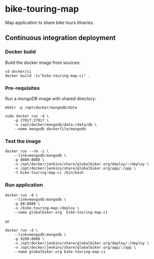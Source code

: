 bike-touring-map
================

Map application to share bike tours itinaries.

## Continuous integration deployment

### Docker build

Build the docker image from sources:  
    
    cd docker/ci
    docker build -t="bike-touring-map-ci" .
    
### Pre-requisites

Run a mongoDB image with shared directory:

    mkdir -p /opt/docker/mongodb/data

    sudo docker run -d \
        -p 27017:27017 \
        -v /opt/docker/mongodb/data:/data/db \
        --name mongodb dockerfile/mongodb
   
### Test the image

    docker run --rm -i \
        --link=mongodb:mongodb \
        -p 8080:8080 \
        -v /opt/docker/jenkins/share/globalbiker.org/deploy/:/deploy \
        -v /opt/docker/jenkins/share/globalbiker.org/app/:/app \
        -t bike-touring-map-ci /bin/bash
   
### Run application

    docker run -d \
        --link=mongodb:mongodb \
        -p 80:8080 \
        -v /bike-touring-map:/deploy \
        --name globalbiker.org  bike-touring-map-ci

or

    docker run -d \
        --link=mongodb:mongodb \
        -p 9209:8080 \
        -v /opt/docker/jenkins/share/globalbiker.org/deploy/:/deploy \
        -v /opt/docker/jenkins/share/globalbiker.org/app/:/app \
        --name globalbiker.org bike-touring-map-ci
